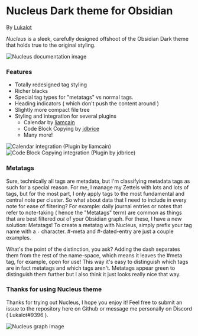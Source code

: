# Nucleus Dark theme for Obsidian

By [Lukalot](https://github.com/Lukalot)

_Nucleus_ is a sleek, carefully designed offshoot of the Obsidian Dark theme that holds true to the original styling.

![Nucleus documentation image](https://github.com/Lukalot/Obsidian-Nucleus-Theme/blob/main/images/nucleus_doc.png)

### Features
- Totally redesigned tag styling
- Richer blacks
- Special tag types for "metatags" vs normal tags.
- Heading indicators ( which don't push the content around )
- Slightly more compact file tree
- Styling and integration for several plugins
	- Calendar by [liamcain](https://github.com/liamcain/)
	- Code Block Copying by [jdbrice](https://github.com/jdbrice)
	- Many more!

![Calendar integration (Plugin by liamcain)](https://github.com/Lukalot/Obsidian-Nucleus-Theme/blob/main/images/nucleus_calendar_integration.png) ![Code Block Copying integration (Plugin by jdbrice)](https://github.com/Lukalot/Obsidian-Nucleus-Theme/blob/main/images/nucleus_code.png)

### Metatags
Sure, technically all tags are metadata, but I'm classifying metadata tags as such for a special reason. For me, I manage my Zettels with lots and lots of tags, but for the most part, I only apply tags to the most fundamental and central note per cluster. So what about data that I need to include in every note for ease of filtering? For example: daily journal entries or notes that refer to note-taking ( hence the "Metatags" term) are common as things that are best filtered *out* of your Obsidian graph. For these, I have a new solution: Metatags! To create a metatag with Nucleus, simply prefix your tag name with a `-` character. #-meta and #-dated-entry are just a couple examples.

What's the point of the distinction, you ask? Adding the dash separates them from the rest of the name-space, which means it leaves the #meta tag, for example, open for use! This way it's easy to distinguish which tags are in fact metatags and which tags aren't. Metatags appear green to distinguish them further but I also think it just looks really nice that way.

### Thanks for using Nucleus theme
Thanks for trying out Nucleus, I hope you enjoy it! Feel free to submit an issue to the repository here on Github or message me personally on Discord ( Lukalot#9396 ).

![Nucleus graph image](https://github.com/Lukalot/Obsidian-Nucleus-Theme/blob/main/images/nucleus_graph.png)
